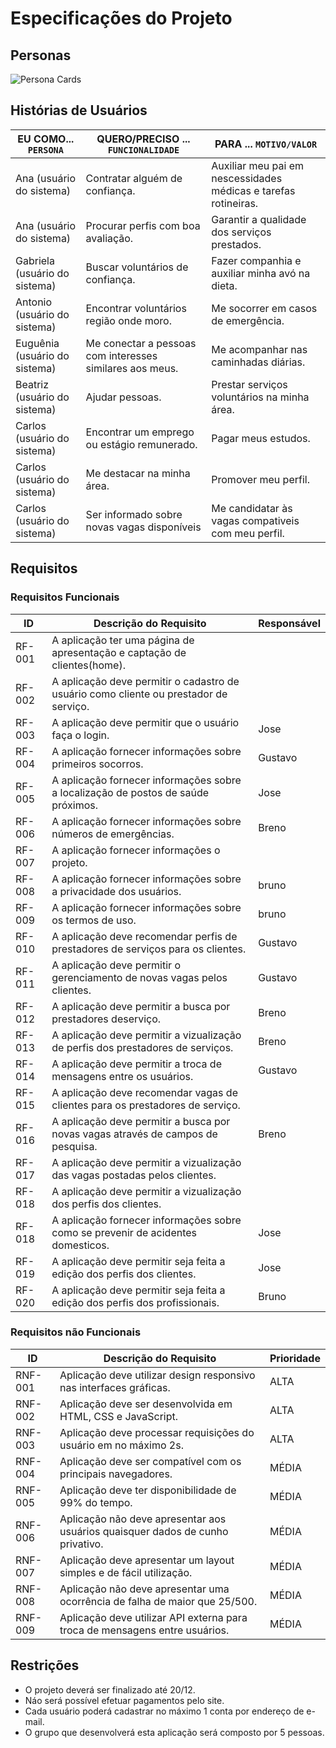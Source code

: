 # Especificações do Projeto




## Personas



<img src="/src/persona-cards.png" alt="Persona Cards"/>

## Histórias de Usuários



|EU COMO... `PERSONA`| QUERO/PRECISO ... `FUNCIONALIDADE` |PARA ... `MOTIVO/VALOR`                 |
|--------------------|------------------------------------|----------------------------------------|
| Ana (usuário do sistema) | Contratar alguém de confiança. | Auxiliar meu pai em nescessidades médicas e tarefas rotineiras. |
| Ana (usuário do sistema) | Procurar perfis com boa avaliação. | Garantir a qualidade dos serviços prestados. |
| Gabriela (usuário do sistema) | Buscar voluntários de confiança. | Fazer companhia e auxiliar minha avó na dieta. |
| Antonio (usuário do sistema) | Encontrar voluntários região onde moro. | Me socorrer em casos de emergência. |
| Euguênia (usuário do sistema) | Me conectar a pessoas com interesses similares aos meus. | Me acompanhar nas caminhadas diárias.  |
| Beatriz (usuário do sistema) | Ajudar pessoas. | Prestar serviços voluntários na minha área. |
| Carlos (usuário do sistema) | Encontrar um emprego ou estágio remunerado. | Pagar meus estudos. |
| Carlos (usuário do sistema) | Me destacar na minha área. | Promover meu perfil. |
| Carlos (usuário do sistema) | Ser informado sobre novas vagas disponíveis | Me candidatar às vagas compativeis com meu perfil. |
 
## Requisitos


### Requisitos Funcionais

|ID    | Descrição do Requisito |Responsável|
|------|-----------------------------------------|-------|
|RF-001| A aplicação ter uma página de apresentação e captação de clientes(home). |  |
|RF-002| A aplicação deve permitir o cadastro de usuário como cliente ou prestador de serviço. |  |
|RF-003| A aplicação deve permitir que o usuário faça o login. | Jose  |
|RF-004| A aplicação fornecer informações sobre primeiros socorros. |Gustavo|
|RF-005| A aplicação fornecer informações sobre a localização de postos de saúde próximos. | Jose |
|RF-006| A aplicação fornecer informações sobre números de emergências.| Breno |
|RF-007| A aplicação fornecer informações o projeto. |  |
|RF-008| A aplicação fornecer informações sobre a privacidade dos usuários. | bruno |
|RF-009| A aplicação fornecer informações sobre os termos de uso. | bruno |
|RF-010| A aplicação deve recomendar perfis de prestadores de serviços para os clientes. |Gustavo|
|RF-011| A aplicação deve permitir o gerenciamento de novas vagas pelos clientes. |Gustavo|
|RF-012| A aplicação deve permitir a busca por prestadores deserviço. | Breno |
|RF-013| A aplicação deve permitir a vizualização de perfis dos prestadores de serviços. | Breno |
|RF-014| A aplicação deve permitir a troca de mensagens entre os usuários. |Gustavo|
|RF-015| A aplicação deve recomendar vagas de clientes para os prestadores de serviço. |  |
|RF-016| A aplicação deve permitir a busca por novas vagas através de campos de pesquisa. | Breno |
|RF-017| A aplicação deve permitir a vizualização das vagas postadas pelos clientes. |  |
|RF-018| A aplicação deve permitir a vizualização dos perfis dos clientes. |  |
|RF-018| A aplicação fornecer informações sobre como se prevenir de acidentes domesticos. | Jose |
|RF-019| A aplicação deve permitir seja feita a edição dos perfis dos clientes. | Jose |
|RF-020| A aplicação deve permitir seja feita a edição dos perfis dos profissionais. | Bruno | 

### Requisitos não Funcionais

|ID     | Descrição do Requisito  |Prioridade |
|-------|-------------------------|----|
|RNF-001| Aplicação deve utilizar design responsivo nas interfaces gráficas. | ALTA |
|RNF-002| Aplicação deve ser desenvolvida em HTML, CSS e JavaScript. | ALTA |
|RNF-003| Aplicação deve processar requisições do usuário em no máximo 2s. | ALTA |
|RNF-004| Aplicação deve ser compatível com os principais navegadores. | MÉDIA |
|RNF-005| Aplicação deve ter disponibilidade de 99% do tempo. | MÉDIA |
|RNF-006| Aplicação não deve apresentar aos usuários quaisquer dados de cunho privativo. | MÉDIA |
|RNF-007| Aplicação deve apresentar um layout simples e de fácil utilização. | MÉDIA |
|RNF-008| Aplicação não deve apresentar uma ocorrência de falha de maior que 25/500. | MÉDIA |
|RNF-009| Aplicação deve utilizar API externa para troca de mensagens entre usuários. | MÉDIA |


## Restrições


- O projeto deverá ser finalizado até 20/12.
- Náo será possível efetuar pagamentos pelo site.
- Cada usuário poderá cadastrar no máximo 1 conta por endereço de e-mail.
- O grupo que desenvolverá esta aplicação será composto por 5 pessoas.
